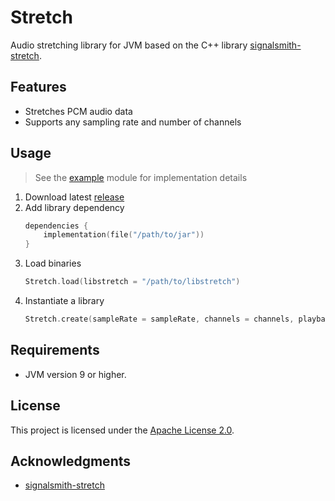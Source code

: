 # Stretch

Audio stretching library for JVM based on the C++
library [signalsmith-stretch](https://github.com/Signalsmith-Audio/signalsmith-stretch).

## Features

- Stretches PCM audio data
- Supports any sampling rate and number of channels

## Usage

> See the [example](example) module for implementation details

1. Download latest [release](https://github.com/numq/stretch/releases)
2. Add library dependency
   ```kotlin
   dependencies {
       implementation(file("/path/to/jar"))
   }
   ```
3. Load binaries
    ```kotlin
    Stretch.load(libstretch = "/path/to/libstretch")
    ```
4. Instantiate a library
    ```kotlin
    Stretch.create(sampleRate = sampleRate, channels = channels, playbackSpeedFactor = defaultPlaybackSpeedFactor)
    ```

## Requirements

- JVM version 9 or higher.

## License

This project is licensed under the [Apache License 2.0](LICENSE).

## Acknowledgments

- [signalsmith-stretch](https://github.com/Signalsmith-Audio/signalsmith-stretch)
